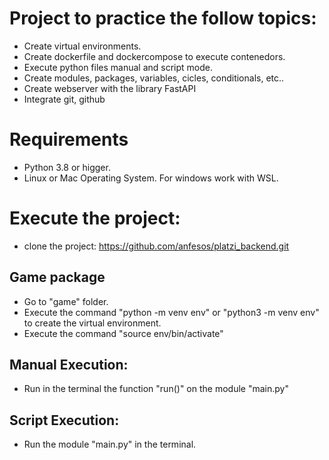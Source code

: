 # Project to practice the follow topics:
- Create virtual environments.
- Create dockerfile and dockercompose to execute contenedors.
- Execute python files manual and script mode.
- Create modules, packages, variables, cicles, conditionals, etc..
- Create webserver with the library FastAPI
- Integrate git, github

# Requirements
- Python 3.8 or higger.
- Linux or Mac Operating System. For windows work with WSL.

# Execute the project:
- clone the project: https://github.com/anfesos/platzi_backend.git

## Game package
- Go to "game" folder.
- Execute the command "python -m venv env" or "python3 -m venv env" to create the virtual environment.
- Execute the command "source env/bin/activate"

## Manual Execution:
- Run in the terminal the function "run()" on the module "main.py"

## Script Execution:
- Run the module "main.py" in the terminal.
